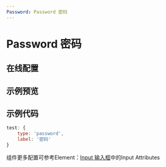 ```yaml
---
Password: Password 密码
---
```

# Password 密码

## 在线配置
<ClientOnly>
<ams-config name="password" type="field"/>
</ClientOnly>

## 示例预览
<ClientOnly>
<demo-list :type="'password'"></demo-list>
</ClientOnly>

## 示例代码
```js
test: {
    type: 'password',
    label: '密码'
}
```

组件更多配置可参考Element：[Input 输入框](http://element-cn.eleme.io/#/zh-CN/component/input)中的Input Attributes
